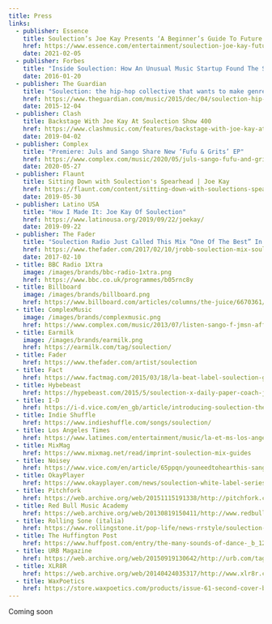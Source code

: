 ```yaml
---
title: Press
links:
  - publisher: Essence
    title: Soulection’s Joe Kay Presents ‘A Beginner’s Guide To Future Sounds’
    href: https://www.essence.com/entertainment/soulection-joe-kay-future-sounds-playlist/
    date: 2021-02-05
  - publisher: Forbes
    title: "Inside Soulection: How An Unusual Music Startup Found The Sound Of Tomorrow"
    date: 2016-01-20
  - publisher: The Guardian
    title: "Soulection: the hip-hop collective that wants to make genres a thing of the past"
    href: https://www.theguardian.com/music/2015/dec/04/soulection-hip-hop-collective-genres-a-thing-of-the-past
    date: 2015-12-04
  - publisher: Clash
    title: Backstage With Joe Kay At Soulection Show 400
    href: https://www.clashmusic.com/features/backstage-with-joe-kay-at-soulection-show-400
    date: 2019-04-02
  - publisher: Complex
    title: "Premiere: Juls and Sango Share New ‘Fufu & Grits’ EP"
    href: https://www.complex.com/music/2020/05/juls-sango-fufu-and-grits-stream
    date: 2020-05-27
  - publisher: Flaunt
    title: Sitting Down with Soulection's Spearhead | Joe Kay
    href: https://flaunt.com/content/sitting-down-with-soulections-spearhead-joe-kay
    date: 2019-05-30
  - publisher: Latino USA
    title: "How I Made It: Joe Kay Of Soulection"
    href: https://www.latinousa.org/2019/09/22/joekay/
    date: 2019-09-22
  - publisher: The Fader
    title: "Soulection Radio Just Called This Mix “One Of The Best” In Its History"
    href: https://www.thefader.com/2017/02/10/jrobb-soulection-mix-soulection-radio
    date: 2017-02-10
  - title: BBC Radio 1Xtra
    image: /images/brands/bbc-radio-1xtra.png
    href: https://www.bbc.co.uk/programmes/b05rnc8y
  - title: Billboard
    image: /images/brands/billboard.png
    href: https://www.billboard.com/articles/columns/the-juice/6670361/soulection-profile-beats-1-interview
  - title: ComplexMusic
    image: /images/brands/complexmusic.png
    href: https://www.complex.com/music/2013/07/listen-sango-f-jmsn-affection
  - title: Earmilk
    image: /images/brands/earmilk.png
    href: https://earmilk.com/tag/soulection/
  - title: Fader
    href: https://www.thefader.com/artist/soulection
  - title: Fact
    href: https://www.factmag.com/2015/03/18/la-beat-label-soulection-give-away-entire-discography-for-free/
  - title: Hybebeast
    href: https://hypebeast.com/2015/5/soulection-x-daily-paper-coach-jackets
  - title: I-D
    href: https://i-d.vice.com/en_gb/article/introducing-soulection-the-label-thats-bigger-than-the-sum-of-its-parts
  - title: Indie Shuffle
    href: https://www.indieshuffle.com/songs/soulection/
  - title: Los Angeles Times
    href: https://www.latimes.com/entertainment/music/la-et-ms-los-angeles-soulection-20150706-column.html
  - title: MixMag
    href: https://www.mixmag.net/read/imprint-soulection-mix-guides
  - title: Noisey
    href: https://www.vice.com/en/article/65ppqn/youneedtohearthis-sango-affection-feat-jsmn
  - title: OkayPlayer
    href: https://www.okayplayer.com/news/soulection-white-label-series-lakim-mp3.html
  - title: Pitchfork
    href: https://web.archive.org/web/20151115191338/http://pitchfork.com/reviews/tracks/15221-way-i-feel/
  - title: Red Bull Music Academy
    href: https://web.archive.org/web/20130819150411/http://www.redbullmusicacademy.com/magazine/soulection-feature
  - title: Rolling Sone (italia)
    href: https://www.rollingstone.it/pop-life/news-rrstyle/soulection-collaborazione-daily-paper/265949/
  - title: The Huffington Post
    href: https://www.huffpost.com/entry/the-many-sounds-of-dance-_b_12727280
  - title: URB Magazine
    href: https://web.archive.org/web/20150919130642/http://urb.com/tag/soulection/
  - title: XLR8R
    href: https://web.archive.org/web/20140424035317/http://www.xlr8r.com/mp3/2013/03/my-mind-all-time
  - title: WaxPoetics
    href: https://store.waxpoetics.com/products/issue-61-second-cover-bishop-nehru-b-w-ghostface-killah
---
```


Coming soon
